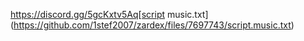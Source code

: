 https://discord.gg/5gcKxtv5Aq[script music.txt](https://github.com/1stef2007/zardex/files/7697743/script.music.txt)
